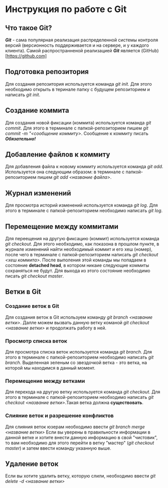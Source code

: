 # Инструкция по работе с Git

## Что такое Git?
***Git*** - сама популярная реализация распределенной системы контроля версий (версионность поддерживается и на сервере, и у каждого клиента). Самой распространненой реализацией ***Git*** является (GitHub)[https://github.com]

## Подготовка репозитория
Для создания репозитория используется команда *git init*. Для этого необходимо открыть в теринале папку с будущем репозиторием и написать *git init*.

## Создание коммита
Для создания новой фиксации (коммита) используется команда *git commit*. Для этого в терминале с папкой-репозиторием пишем *git commit -m "<сообщение коммиту>*. Сообщение к коммиту писать ***Обязательно!***

## Добавление файлов к коммиту
Для добавления файла к новому коммиту используется команда *git add*. Используется она следующим образом: в терминале с папкой-репозиторием пишем *git add <название файла>*.

## Журнал изменений
Для просмотра историй изменений используется команда *git log*. Для этого в терминале с папкой-репозиторием необходимо написать *git log*.

## Перемещение между коммитами
Для переещения на другую фиксацию (коммит) используется команда *git checkout*. Для этого необходимо, как показона в прошлом пункте, в журнале изменений найти необходимый коммит и его хеш (номер), после чего в терминале с папкой-репозиторием написать *git checkout <хеш коммита>*. После выполения этой команды мы попадаем в состояние **detached head**, в котором никаие следующие коммиты сохраняться не будут. Для выхода из этого состояние необходимо писать *git checkout master*.

## Ветки в Git

### Создание веток в Git
Для создания веток  в Git используем команду *git branch <название ветки>*.
Далле можем вызвать данную ветку команой *git checkout <название ветки>* и продолжать работу в ней.

### Просмотр списка веток
Для просмотра списка веток используется команда *git branch*. Для этого в терминале с папкой-репозиторием необходимо написать *git branch*. Выделенная зеленым со звездочкой ветка - это ветка, на которой мы находимся в данный момент.

### Перемещение между ветками
Для перехода на другую ветку используется команда *git checkout*. Для этого в терминале с папкой-репозиторием необходимо написать *git checkout <название ветки>*.Такая ветка должна **существовать**.

### Слияние веток и разрешение конфликтов
Для слияния веток юзерам необходимо ввести *git branch merge <название ветки>*
Если вы уверены в правильности информации в данной ветке и хотите внести данную информацию в свой "чистовик", то вам необходимо для этого перейти в ветку "мастер" (*git checkout master*) и затем ввести команду укаанную выше.

## Удаление веток
Если вы хотите удалить ветку, которую слили, необходимо ввести *git delete -d <название ветки>*
